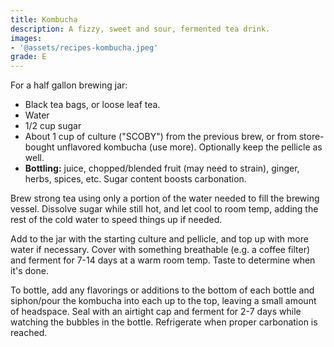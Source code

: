 ```yaml
---
title: Kombucha
description: A fizzy, sweet and sour, fermented tea drink.
images:
- '@assets/recipes-kombucha.jpeg'
grade: E
---
```

For a half gallon brewing jar:
- Black tea bags, or loose leaf tea.
- Water
- 1/2 cup sugar
- About 1 cup of culture ("SCOBY") from the previous brew, or from store-bought unflavored kombucha (use more). Optionally keep the pellicle as well.
- **Bottling:** juice, chopped/blended fruit (may need to strain), ginger, herbs, spices, etc. Sugar content boosts carbonation.

Brew strong tea using only a portion of the water needed to fill the brewing vessel. Dissolve sugar while still hot, and let cool to room temp, adding the rest of the cold water to speed things up if needed.

Add to the jar with the starting culture and pellicle, and top up with more water if necessary. Cover with something breathable (e.g. a coffee filter) and ferment for 7-14 days at a warm room temp. Taste to determine when it's done.

To bottle, add any flavorings or additions to the bottom of each bottle and siphon/pour the kombucha into each up to the top, leaving a small amount of headspace. Seal with an airtight cap and ferment for 2-7 days while
watching the bubbles in the bottle. Refrigerate when proper carbonation is reached.